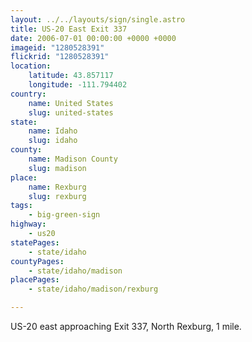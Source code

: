 ```yaml
---
layout: ../../layouts/sign/single.astro
title: US-20 East Exit 337
date: 2006-07-01 00:00:00 +0000 +0000
imageid: "1280528391"
flickrid: "1280528391"
location:
    latitude: 43.857117
    longitude: -111.794402
country:
    name: United States
    slug: united-states
state:
    name: Idaho
    slug: idaho
county:
    name: Madison County
    slug: madison
place:
    name: Rexburg
    slug: rexburg
tags:
    - big-green-sign
highway:
    - us20
statePages:
    - state/idaho
countyPages:
    - state/idaho/madison
placePages:
    - state/idaho/madison/rexburg

---
```

US-20 east approaching Exit 337, North Rexburg, 1 mile.